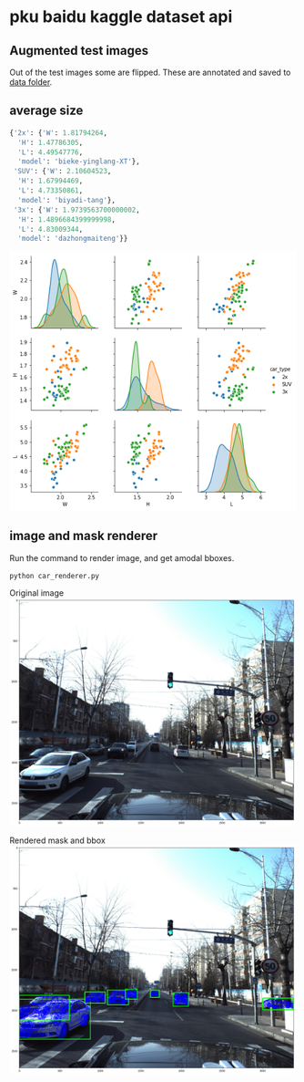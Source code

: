 # pku baidu kaggle dataset api

## Augmented test images
Out of the test images some are flipped. These are annotated and saved to [data folder](data).

## average size
```python
{'2x': {'W': 1.81794264,
  'H': 1.47786305,
  'L': 4.49547776,
  'model': 'bieke-yinglang-XT'},
 'SUV': {'W': 2.10604523,
  'H': 1.67994469,
  'L': 4.73350861,
  'model': 'biyadi-tang'},
 '3x': {'W': 1.9739563700000002,
  'H': 1.4896684399999998,
  'L': 4.83009344,
  'model': 'dazhongmaiteng'}}  
```

![](assets/vehicle_size.png)

## image and mask renderer
Run the command to render image, and get amodal bboxes.
```
python car_renderer.py
```

Original image
![](assets/ID_001d6829a.png)

Rendered mask and bbox
![](assets/ID_001d6829a_render.png)